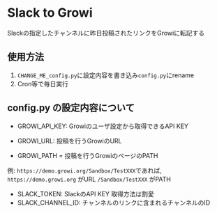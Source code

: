 # Slack to Growi
Slackの指定したチャンネルに昨日投稿されたリンクをGrowiに転記する

## 使用方法
1. `CHANGE_ME_config.py`に設定内容を書き込み`config.py`にrename
2. Cron等で毎日実行

## config.py の設定内容について
- GROWI_API_KEY:
Growiのユーザ設定から取得できるAPI KEY

- GROWI_URL:
 投稿を行うGrowiのURL
- GROWI_PATH = 投稿を行うGrowiのページのPATH

例: `https://demo.growi.org/Sandbox/TestXXX`であれば, `https://demo.growi.org` がURL `/Sandbox/TestXXX` がPATH

- SLACK_TOKEN:
SlackのAPI KEY 取得方法は割愛
- SLACK_CHANNEL_ID:
チャンネルのリンクに含まれるチャンネルのID
